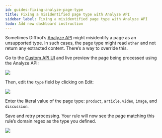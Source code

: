 ```yaml
---
id: guides-fixing-analyze-page-type
title: Fixing a misidentified page type with Analyze API
sidebar_label: Fixing a misidentified page type with Analyze API
todo: Add new dashboard instruction
---
```


Sometimes Diffbot’s [Analyze API](api-basics-analyze) might misidentify a page as an unsupported type. In such cases, the page type might read `other` and not return any extracted content. There’s a way to override this.

Go to the [Custom API UI](https://app.diffbot.com/custom/) and live preview the page being processed using the Analyze API:

![](/img/Screen-Shot-2018-10-28-at-02.50.24.png)

Then, edit the `type` field by clicking on Edit:

![](/img/Screen-Shot-2018-10-28-at-02.51.43.png)

Enter the literal value of the page type: `product`, `article`, `video`, `image`, and `discussion`.

Save and retry processing. Your rule will now see the page matching this rule’s domain regex as the type you defined.

![](/img/Screen-Shot-2018-10-28-at-02.53.02.png)
